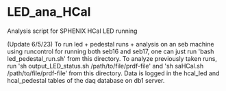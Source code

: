 # LED_ana_HCal
Analysis script for SPHENIX HCal LED running 

(Update 6/5/23)
To run led + pedestal runs + analysis on an seb machine using runcontrol for running both seb16 and seb17, one can just run 'bash led_pedestal_run.sh' from this directory.
To analyze previously taken runs, run 'sh output_LED_status.sh /path/to/file/prdf-file' and 'sh saHCal.sh /path/to/file/prdf-file' from this directory.
Data is logged in the hcal_led and hcal_pedestal tables of the daq database on db1 server.
